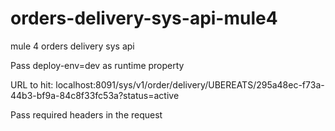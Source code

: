 # orders-delivery-sys-api-mule4
mule 4 orders delivery sys api

Pass deploy-env=dev as runtime property

URL to hit: localhost:8091/sys/v1/order/delivery/UBEREATS/295a48ec-f73a-44b3-bf9a-84c8f33fc53a?status=active

Pass required headers in the request
